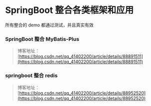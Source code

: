 # SpringBoot 整合各类框架和应用

所有整合的 demo 都通过测试，并且真实有效


### SpringBoot 整合 MyBatis-Plus
> 博客地址：[https://blog.csdn.net/qq_41402200/article/details/88891511](https://blog.csdn.net/qq_41402200/article/details/88891511)

### springboot 整合 redis
> 博客地址：[https://blog.csdn.net/qq_41402200/article/details/88952520](https://blog.csdn.net/qq_41402200/article/details/88952520)
